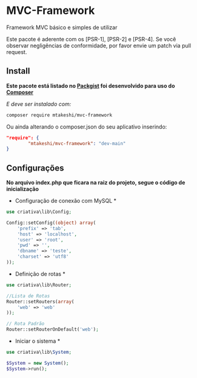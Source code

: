 # MVC-Framework
Framework MVC básico e simples de utilizar

Este pacote é aderente com os [PSR-1], [PSR-2] e [PSR-4]. Se você observar negligências de conformidade, por favor envie um patch via pull request.

## Install

**Este pacote está listado no [Packgist](https://packagist.org/) foi desenvolvido para uso do [Composer](https://getcomposer.org/)**

*E deve ser instalado com:*
```bash
composer require mtakeshi/mvc-framework
```

Ou ainda alterando o composer.json do seu aplicativo inserindo:
```json
"require": {
        "mtakeshi/mvc-framework": "dev-main"
}
```

## Configurações

**No arquivo index.php que ficara na raiz do projeto, segue o código de inicialização**

* Configuração de conexão com MySQL *

```php
use criativa\lib\Config;

Config::setConfig((object) array(
    'prefix' => 'tab',
    'host' => 'localhost',
    'user' => 'root',
    'pwd' => '',
    'dbname' => 'teste',
    'charset' => 'utf8'
));
```

* Definição de rotas *

```php
use criativa\lib\Router;

//Lista de Rotas
Router::setRouters(array(
    'web' => 'web'
));

// Rota Padrão
Router::setRouterOnDefault('web');
```

* Iniciar o sistema *

```php
use criativa\lib\System;

$System = new System();
$System->run();
```
